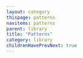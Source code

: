 ```yaml
---
layout: category
thispage: patterns
navitems: patterns
parent: library
title: "Patterns"
category: library
childrenHavePrevNext: true
---
```

